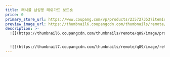 ```yaml
---
title: 래시플 남성용 래쉬가드 보드숏
price: 0
primary_store_url: https://www.coupang.com/vp/products/235727353?itemId=747967510&vendorItemId=4888496550
preview_image_url: https://thumbnail6.coupangcdn.com/thumbnails/remote/230x230ex/image/retail/images/2019/06/07/14/2/37ab4ac1-6823-46ff-8c95-98340ffb0524.jpg
description: >-
  ![](https://thumbnail6.coupangcdn.com/thumbnails/remote/q89/image/product/content/vendorItem/2019/09/19/747967510/b91adfb2-65c8-427e-9ea5-02315c7c670d.jpg)


  ![](https://thumbnail7.coupangcdn.com/thumbnails/remote/q89/image/retail/images/634593920650032-09ba4c9d-94ab-4565-ab80-4e3996c728c8.jpg)
---
```

